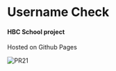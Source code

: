 <h1> Username Check </h1>
<h4> HBC School project</h4>

<p> Hosted on Github Pages </p>

![PR21](https://user-images.githubusercontent.com/78624317/171391134-2b014573-ca01-4635-b25e-c563b111d2a2.JPG)
